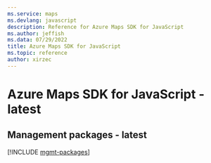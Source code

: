 ```yaml
---
ms.service: maps
ms.devlang: javascript
description: Reference for Azure Maps SDK for JavaScript
ms.author: jeffish
ms.data: 07/29/2022
title: Azure Maps SDK for JavaScript
ms.topic: reference
author: xirzec
---
```

# Azure Maps SDK for JavaScript - latest

## Management packages - latest
[!INCLUDE [mgmt-packages](maps-mgmt-index.md)]